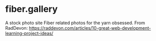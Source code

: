 # fiber.gallery
A stock photo site
Fiber related photos for the yarn obsessed. 
From RadDevon: https://raddevon.com/articles/10-great-web-development-learning-project-ideas/
